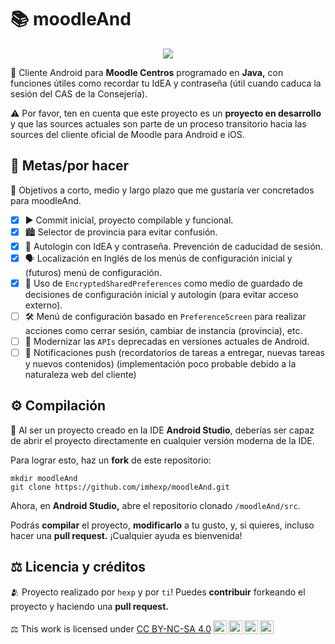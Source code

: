 # 📚 moodleAnd
<p align="center">
  <img src="https://i.imgur.com/csdVnHi.png">
</p>

📱 Cliente Android para **Moodle Centros** programado en **Java,** con funciones útiles como recordar tu IdEA y contraseña (útil cuando caduca la sesión del CAS de la Consejería).

⚠️ Por favor, ten en cuenta que este proyecto es un **proyecto en desarrollo** y que las sources actuales son parte de un proceso transitorio hacia las sources del cliente oficial de Moodle para Android e iOS.

## 🏁 Metas/por hacer
🎯 Objetivos a corto, medio y largo plazo que me gustaría ver concretados para moodleAnd.
- [x] ▶️ Commit inicial, proyecto compilable y funcional.
- [x] 🏙️ Selector de provincia para evitar confusión.
- [x] 🪪 Autologin con IdEA y contraseña. Prevención de caducidad de sesión.
- [x] 🗣️ Localización en Inglés de los menús de configuración inicial y (futuros) menú de configuración.
- [x] 🔑 Uso de `EncryptedSharedPreferences` como medio de guardado de decisiones de configuración inicial y autologin (para evitar acceso externo).
- [ ] 🛠️ Menú de configuración basado en `PreferenceScreen` para realizar acciones como cerrar sesión, cambiar de instancia (provincia), etc.
- [ ] 📠 Modernizar las `APIs` deprecadas en versiones actuales de Android.
- [ ] 🔔 Notificaciones push (recordatorios de tareas a entregar, nuevas tareas y nuevos contenidos) (implementación poco probable debido a la naturaleza web del cliente)

## ⚙️ Compilación
🔧 Al ser un proyecto creado en la IDE **Android Studio**, deberías ser capaz de abrir el proyecto directamente en cualquier versión moderna de la IDE.

Para lograr esto, haz un **fork** de este repositorio:
```
mkdir moodleAnd
git clone https://github.com/imhexp/moodleAnd.git
```

Ahora, en **Android Studio,** abre el repositorio clonado `/moodleAnd/src`. 

Podrás **compilar** el proyecto, **modificarlo** a tu gusto, y, si quieres, incluso hacer una **pull request.** ¡Cualquier ayuda es bienvenida!

## ⚖️ Licencia y créditos
🫂 Proyecto realizado por `hexp` y por `ti`! Puedes **contribuir** forkeando el proyecto y haciendo una **pull request.**

<p xmlns:cc="http://creativecommons.org/ns#">⚖️ This work is licensed under <a href="https://creativecommons.org/licenses/by-nc-sa/4.0/?ref=chooser-v1" target="_blank" rel="license noopener noreferrer" style="display:inline-block;">CC BY-NC-SA 4.0<img style="height:22px!important;margin-left:3px;vertical-align:text-bottom;" src="https://mirrors.creativecommons.org/presskit/icons/cc.svg?ref=chooser-v1" alt=""><img style="height:22px!important;margin-left:3px;vertical-align:text-bottom;" src="https://mirrors.creativecommons.org/presskit/icons/by.svg?ref=chooser-v1" alt=""><img style="height:22px!important;margin-left:3px;vertical-align:text-bottom;" src="https://mirrors.creativecommons.org/presskit/icons/nc.svg?ref=chooser-v1" alt=""><img style="height:22px!important;margin-left:3px;vertical-align:text-bottom;" src="https://mirrors.creativecommons.org/presskit/icons/sa.svg?ref=chooser-v1" alt=""></a></p>